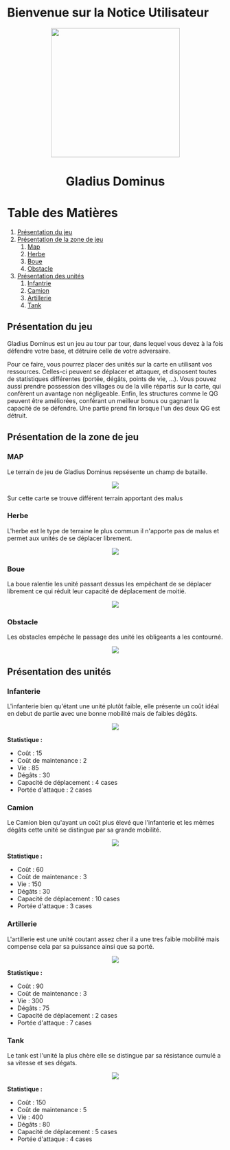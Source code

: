 # Bienvenue sur la Notice Utilisateur

<p align="center">
  <img height=300 src="img/logoGladius.png">
</p>


<h1 align ="center" >Gladius Dominus </h1>

# Table des Matières
1. [Présentation du jeu ](#presentation-du-jeu)
2. [Présentation de la zone de jeu](#presentation-de-la-zone-de-jeu)
    1. [Map](#map)
    2. [Herbe](#herbe)
    3. [Boue](#boue)
    4. [Obstacle](#obstacle)
3. [Présentation des unités](#presentation-des-unités)
    1. [Infantrie](#infantrie)
    2. [Camion](#camion)
    3. [Artillerie](#artillerie)
    4. [Tank](#tank)


## Présentation du jeu 

Gladius Dominus est un jeu au tour par tour, dans lequel vous devez à la fois défendre votre base, et détruire celle de votre adversaire.

Pour ce faire, vous pourrez placer des unités sur la carte en utilisant vos ressources. Celles-ci peuvent se déplacer et attaquer, et disposent toutes de statistiques différentes (portée, dégâts, points de vie, ...).
Vous pouvez aussi prendre possession des villages ou de la ville répartis sur la carte, qui confèrent un avantage non négligeable. Enfin, les structures comme le QG peuvent être améliorées, conférant un meilleur bonus ou gagnant la capacité de se défendre.
Une partie prend fin lorsque l'un des deux QG est détruit.

## Présentation de la zone de jeu

### MAP 


Le terrain de jeu de Gladius Dominus repsésente un champ de bataille.
<p align="center">
  <img src="img/map.png">
</p>
Sur cette carte se trouve différent terrain apportant des malus 

### Herbe

L'herbe est le type de terraine le plus commun il n'apporte pas de malus et permet aux unités de se déplacer librement.
<p align="center">
  <img src="img/terrain/grass.png">
</p>

###  Boue 

La boue ralentie les unité passant dessus les empêchant de se déplacer librement ce qui réduit leur capacité de déplacement de moitié.
<p align="center">
  <img src="img/terrain/dirt.png">
</p>


### Obstacle


Les obstacles empêche le passage des unité les obligeants a les contourné.
<p align="center">
  <img src="img/terrain/obstacle.png">
</p>




## Présentation des unités 

### Infanterie 
L'infanterie bien qu'étant une unité plutôt faible, elle présente un coût idéal en debut de partie avec une bonne mobilité mais de faibles dégâts. 

<p align="center">
  <img src="img/unite/infantry.png">
</p>



**Statistique :**

- Coût : 15
- Coût de maintenance : 2
- Vie : 85
- Dégâts : 30
- Capacité de déplacement : 4 cases
- Portée d'attaque : 2 cases

### Camion
Le Camion bien qu'ayant un coût plus élevé que l'infanterie et les mêmes dégâts cette unité se distingue par sa grande mobilité.

<p align="center">
  <img src="img/unite/truck.png">
</p>



**Statistique :**

- Coût : 60
- Coût de maintenance : 3
- Vie : 150
- Dégâts : 30
- Capacité de déplacement : 10 cases
- Portée d'attaque : 3 cases

### Artillerie
L'artillerie est une unité coutant assez cher il a une tres faible mobilité mais compense cela par sa puissance ainsi que sa porté. 
<p align="center">
  <img src="img/unite/artillery.png">
</p>



**Statistique :**

- Coût : 90
- Coût de maintenance : 3
- Vie : 300
- Dégâts : 75
- Capacité de déplacement : 2 cases
- Portée d'attaque : 7 cases
### Tank
Le tank est l'unité la plus chère elle se distingue par sa résistance cumulé a sa vitesse et ses dégats. 

<p align="center">
  <img src="img/unite/tank.png">
</p>


**Statistique :**

- Coût : 150
- Coût de maintenance : 5
- Vie : 400
- Dégâts : 80
- Capacité de déplacement : 5 cases
- Portée d'attaque : 4 cases

